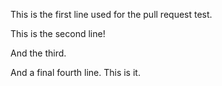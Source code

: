 This is the first line used for the pull request test.

This is the second line!

And the third.

And a final fourth line. This is it.

